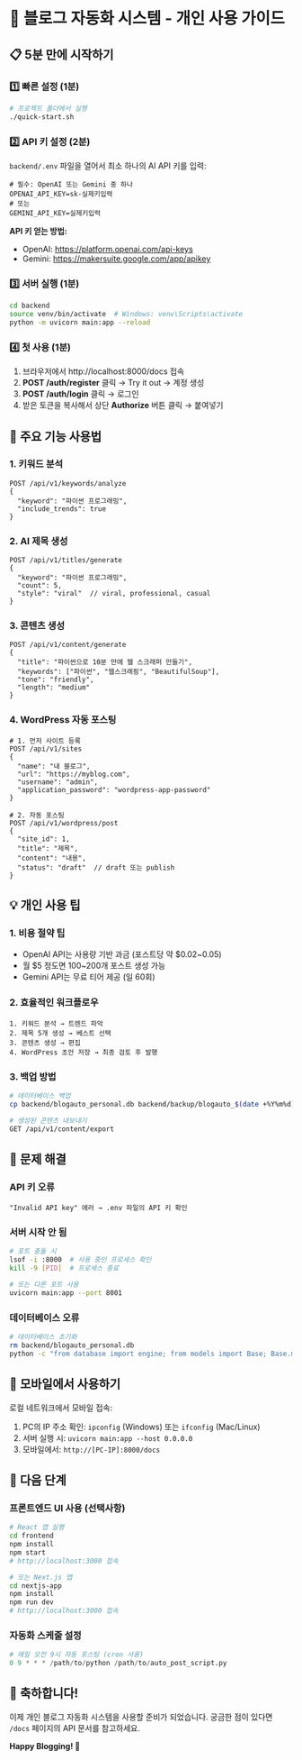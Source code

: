 # 🚀 블로그 자동화 시스템 - 개인 사용 가이드

## 📋 5분 만에 시작하기

### 1️⃣ 빠른 설정 (1분)
```bash
# 프로젝트 폴더에서 실행
./quick-start.sh
```

### 2️⃣ API 키 설정 (2분)
`backend/.env` 파일을 열어서 최소 하나의 AI API 키를 입력:

```env
# 필수: OpenAI 또는 Gemini 중 하나
OPENAI_API_KEY=sk-실제키입력
# 또는
GEMINI_API_KEY=실제키입력
```

**API 키 얻는 방법:**
- OpenAI: https://platform.openai.com/api-keys
- Gemini: https://makersuite.google.com/app/apikey

### 3️⃣ 서버 실행 (1분)
```bash
cd backend
source venv/bin/activate  # Windows: venv\Scripts\activate
python -m uvicorn main:app --reload
```

### 4️⃣ 첫 사용 (1분)
1. 브라우저에서 http://localhost:8000/docs 접속
2. **POST /auth/register** 클릭 → Try it out → 계정 생성
3. **POST /auth/login** 클릭 → 로그인
4. 받은 토큰을 복사해서 상단 **Authorize** 버튼 클릭 → 붙여넣기

## 🎯 주요 기능 사용법

### 1. 키워드 분석
```
POST /api/v1/keywords/analyze
{
  "keyword": "파이썬 프로그래밍",
  "include_trends": true
}
```

### 2. AI 제목 생성
```
POST /api/v1/titles/generate
{
  "keyword": "파이썬 프로그래밍",
  "count": 5,
  "style": "viral"  // viral, professional, casual
}
```

### 3. 콘텐츠 생성
```
POST /api/v1/content/generate
{
  "title": "파이썬으로 10분 만에 웹 스크래퍼 만들기",
  "keywords": ["파이썬", "웹스크래핑", "BeautifulSoup"],
  "tone": "friendly",
  "length": "medium"
}
```

### 4. WordPress 자동 포스팅
```
# 1. 먼저 사이트 등록
POST /api/v1/sites
{
  "name": "내 블로그",
  "url": "https://myblog.com",
  "username": "admin",
  "application_password": "wordpress-app-password"
}

# 2. 자동 포스팅
POST /api/v1/wordpress/post
{
  "site_id": 1,
  "title": "제목",
  "content": "내용",
  "status": "draft"  // draft 또는 publish
}
```

## 💡 개인 사용 팁

### 1. 비용 절약 팁
- OpenAI API는 사용량 기반 과금 (포스트당 약 $0.02~0.05)
- 월 $5 정도면 100~200개 포스트 생성 가능
- Gemini API는 무료 티어 제공 (일 60회)

### 2. 효율적인 워크플로우
```
1. 키워드 분석 → 트렌드 파악
2. 제목 5개 생성 → 베스트 선택
3. 콘텐츠 생성 → 편집
4. WordPress 초안 저장 → 최종 검토 후 발행
```

### 3. 백업 방법
```bash
# 데이터베이스 백업
cp backend/blogauto_personal.db backend/backup/blogauto_$(date +%Y%m%d).db

# 생성된 콘텐츠 내보내기
GET /api/v1/content/export
```

## 🔧 문제 해결

### API 키 오류
```
"Invalid API key" 에러 → .env 파일의 API 키 확인
```

### 서버 시작 안 됨
```bash
# 포트 충돌 시
lsof -i :8000  # 사용 중인 프로세스 확인
kill -9 [PID]  # 프로세스 종료

# 또는 다른 포트 사용
uvicorn main:app --port 8001
```

### 데이터베이스 오류
```bash
# 데이터베이스 초기화
rm backend/blogauto_personal.db
python -c "from database import engine; from models import Base; Base.metadata.create_all(bind=engine)"
```

## 📱 모바일에서 사용하기

로컬 네트워크에서 모바일 접속:
1. PC의 IP 주소 확인: `ipconfig` (Windows) 또는 `ifconfig` (Mac/Linux)
2. 서버 실행 시: `uvicorn main:app --host 0.0.0.0`
3. 모바일에서: `http://[PC-IP]:8000/docs`

## 🚀 다음 단계

### 프론트엔드 UI 사용 (선택사항)
```bash
# React 앱 실행
cd frontend
npm install
npm start
# http://localhost:3000 접속

# 또는 Next.js 앱
cd nextjs-app
npm install
npm run dev
# http://localhost:3000 접속
```

### 자동화 스케줄 설정
```python
# 매일 오전 9시 자동 포스팅 (cron 사용)
0 9 * * * /path/to/python /path/to/auto_post_script.py
```

## 🎉 축하합니다!

이제 개인 블로그 자동화 시스템을 사용할 준비가 되었습니다. 
궁금한 점이 있다면 `/docs` 페이지의 API 문서를 참고하세요.

**Happy Blogging! 🚀**